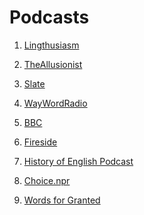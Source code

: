 # Podcasts
1) [Lingthusiasm](https://lingthusiasm.com/)
2) [TheAllusionist](https://www.theallusionist.org/)
3) [Slate](https://slate.com/gdpr?redirect_uri=%2Farticles%2Fpodcasts%2Flexicon_valley.html%3Fvia%3Dgdpr-consent&redirect_host=http%3A%2F%2Fwww.slate.com)

4) [WayWordRadio](https://www.waywordradio.org/)

5) [BBC](https://www.bbc.co.uk/programmes/b006qtnz)

6) [Fireside](https://fireside.fm/)

7) [History of English Podcast](https://historyofenglishpodcast.com/)
8) [Choice.npr](https://choice.npr.org/index.html?origin=https://www.npr.org/podcasts/381444240/pri-s-the-world-the-world-in-words?t=1534599426607)
9) [Words for Granted](https://www.wordsforgranted.com/)

